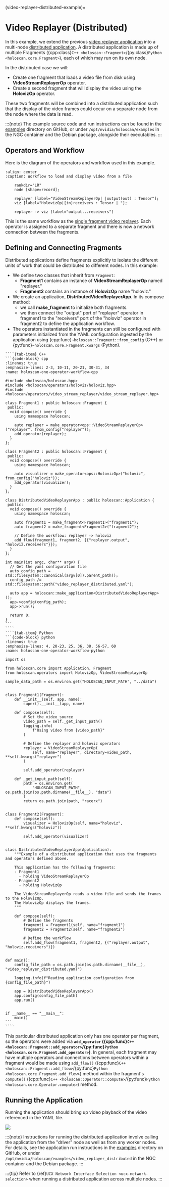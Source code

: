 (video-replayer-distributed-example)=
# Video Replayer (Distributed)

In this example, we extend the previous [video replayer application](./video_replayer.md) into a multi-node [distributed application](../holoscan_create_distributed_app.md). A distributed application is made up of multiple Fragments ({cpp:class}`C++ <holoscan::Fragment>`/{py:class}`Python <holoscan.core.Fragment>`), each of which may run on its own node.

In the distributed case we will:

- Create one fragment that loads a video file from disk using **VideoStreamReplayerOp** operator.
- Create a second fragment that will display the video using the **HolovizOp** operator.

These two fragments will be combined into a distributed application such that the display of the video frames could occur on a separate node from the node where the data is read.

:::{note}
The example source code and run instructions can be found in the [examples](https://github.com/nvidia-holoscan/holoscan-sdk/blob/main/examples#holoscan-sdk-examples) directory on GitHub, or under `/opt/nvidia/holoscan/examples` in the NGC container and the Debian package, alongside their executables.
:::

## Operators and Workflow

Here is the diagram of the operators and workflow used in this example.

```{digraph} video_replayer_distributed
:align: center
:caption: Workflow to load and display video from a file

    rankdir="LR"
    node [shape=record];

    replayer [label="VideoStreamReplayerOp| |output(out) : Tensor"];
    viz [label="HolovizOp|[in]receivers : Tensor | "];

    replayer -> viz [label="output...receivers"]
```

This is the same workflow as the [single fragment video replayer](./video_replayer.md). Each operator is assigned to a separate fragment and there is now a network connection between the fragments.


## Defining and Connecting Fragments

Distributed applications define fragments explicitly to isolate the different units of work that could be distributed to different nodes. In this example:
- We define two classes that inherit from `Fragment`:
  - **Fragment1** contains an instance of **VideoStreamReplayerOp** named "replayer."
  - **Fragment2** contains an instance of **HolovizOp** name "holoviz."
- We create an application, **DistributedVideoReplayerApp**. In its compose method:
  - we call **make_fragment** to initialize both fragments.
  - we then connect the "output" port of "replayer" operator in fragment1 to the "receivers" port of the "holoviz" operator in fragment2 to define the application workflow.
- The operators instantiated in the fragments can still be configured with parameters initialized from the YAML configuration ingested by the application using {cpp:func}`~holoscan::Fragment::from_config` (C++) or {py:func}`~holoscan.core.Fragment.kwargs` (Python).


`````{tab-set}
````{tab-item} C++
```{code-block} cpp
:linenos: true
:emphasize-lines: 2-3, 10-11, 20-21, 30-31, 34
:name: holoscan-one-operator-workflow-cpp

#include <holoscan/holoscan.hpp>
#include <holoscan/operators/holoviz/holoviz.hpp>
#include <holoscan/operators/video_stream_replayer/video_stream_replayer.hpp>

class Fragment1 : public holoscan::Fragment {
 public:
  void compose() override {
    using namespace holoscan;

    auto replayer = make_operator<ops::VideoStreamReplayerOp>("replayer", from_config("replayer"));
    add_operator(replayer);
  }
};

class Fragment2 : public holoscan::Fragment {
 public:
  void compose() override {
    using namespace holoscan;

    auto visualizer = make_operator<ops::HolovizOp>("holoviz", from_config("holoviz"));
    add_operator(visualizer);
  }
};

class DistributedVideoReplayerApp : public holoscan::Application {
 public:
  void compose() override {
    using namespace holoscan;

    auto fragment1 = make_fragment<Fragment1>("fragment1");
    auto fragment2 = make_fragment<Fragment2>("fragment2");

    // Define the workflow: replayer -> holoviz
    add_flow(fragment1, fragment2, {{"replayer.output", "holoviz.receivers"}});
  }
};

int main(int argc, char** argv) {
  // Get the yaml configuration file
  auto config_path = std::filesystem::canonical(argv[0]).parent_path();
  config_path /= std::filesystem::path("video_replayer_distributed.yaml");

  auto app = holoscan::make_application<DistributedVideoReplayerApp>();
  app->config(config_path);
  app->run();

  return 0;
}
```
````
````{tab-item} Python
```{code-block} python
:linenos: true
:emphasize-lines: 4, 20-23, 25, 36, 38, 56-57, 60
:name: holoscan-one-operator-workflow-python

import os

from holoscan.core import Application, Fragment
from holoscan.operators import HolovizOp, VideoStreamReplayerOp

sample_data_path = os.environ.get("HOLOSCAN_INPUT_PATH", "../data")


class Fragment1(Fragment):
    def __init__(self, app, name):
        super().__init__(app, name)

    def compose(self):
        # Set the video source
        video_path = self._get_input_path()
        logging.info(
            f"Using video from {video_path}"
        )

        # Define the replayer and holoviz operators
        replayer = VideoStreamReplayerOp(
            self, name="replayer", directory=video_path, **self.kwargs("replayer")
        )

        self.add_operator(replayer)

    def _get_input_path(self):
        path = os.environ.get(
            "HOLOSCAN_INPUT_PATH", os.path.join(os.path.dirname(__file__), "data")
        )
        return os.path.join(path, "racerx")


class Fragment2(Fragment):
    def compose(self):
        visualizer = HolovizOp(self, name="holoviz", **self.kwargs("holoviz"))

        self.add_operator(visualizer)


class DistributedVideoReplayerApp(Application):
    """Example of a distributed application that uses the fragments and operators defined above.

    This application has the following fragments:
    - Fragment1
      - holding VideoStreamReplayerOp
    - Fragment2
      - holding HolovizOp

    The VideoStreamReplayerOp reads a video file and sends the frames to the HolovizOp.
    The HolovizOp displays the frames.
    """

    def compose(self):
        # Define the fragments
        fragment1 = Fragment1(self, name="fragment1")
        fragment2 = Fragment2(self, name="fragment2")

        # Define the workflow
        self.add_flow(fragment1, fragment2, {("replayer.output", "holoviz.receivers")})


def main():
    config_file_path = os.path.join(os.path.dirname(__file__), "video_replayer_distributed.yaml")

    logging.info(f"Reading application configuration from {config_file_path}")

    app = DistributedVideoReplayerApp()
    app.config(config_file_path)
    app.run()


if __name__ == "__main__":
    main()
```
````
`````

This particular distributed application only has one operator per fragment, so the operators were added via **`add_operator` ({cpp:func}`C++ <holoscan::Fragment::add_operator>`/{py:func}`Python <holoscan.core.Fragment.add_operator>`)**. In general, each fragment may have multiple operators and connections between operators within a fragment would be made using `add_flow()` ({cpp:func}`C++ <holoscan::Fragment::add_flow>`/{py:func}`Python <holoscan.core.Fragment.add_flow>`) method within the fragment's `compute()` ({cpp:func}`C++ <holoscan::Operator::compute>`/{py:func}`Python <holoscan.core.Operator.compute>`) method.

## Running the Application

Running the application should bring up video playback of the video referenced in the YAML file.

![](../images/video_replayer.png)

:::{note}
Instructions for running the distributed application involve calling the application from the "driver" node as well as from any worker nodes. For details, see the application run instructions in the [examples](https://github.com/nvidia-holoscan/holoscan-sdk/blob/main/examples/video_replayer_distributed) directory on GitHub, or under `/opt/nvidia/holoscan/examples/video_replayer_distributed` in the NGC container and the Debian package.
:::

:::{tip}
Refer to {ref}`UCX Network Interface Selection <ucx-network-selection>` when running a distributed application across multiple nodes.
:::
